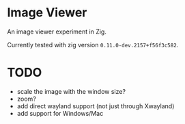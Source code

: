 # Image Viewer

An image viewer experiment in Zig.

Currently tested with zig version `0.11.0-dev.2157+f56f3c582`.

# TODO

* scale the image with the window size?
* zoom?
* add direct wayland support (not just through Xwayland)
* add support for Windows/Mac
